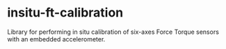 insitu-ft-calibration
=====================

Library for performing in situ calibration of six-axes Force Torque sensors with an embedded accelerometer. 
